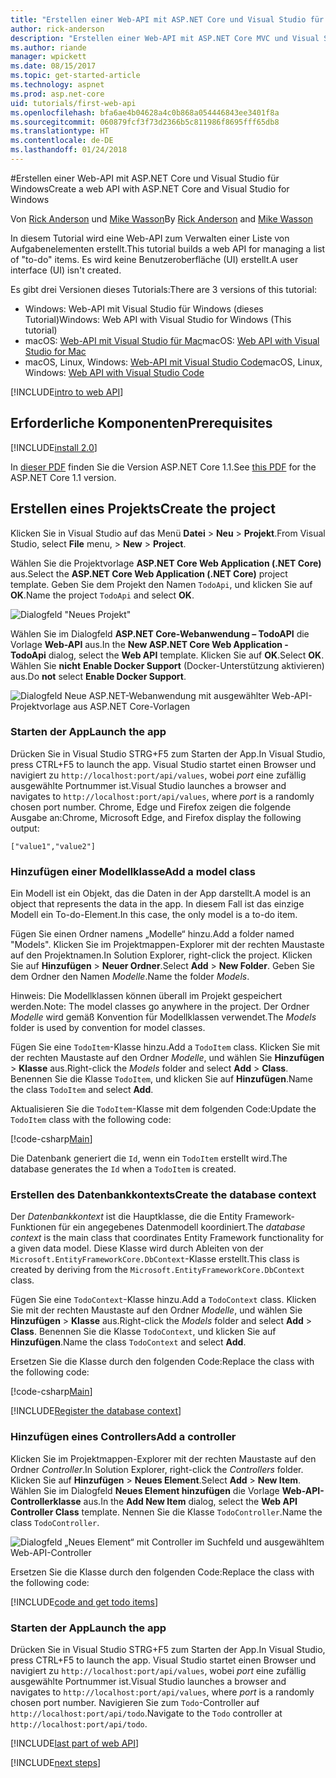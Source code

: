 ```yaml
---
title: "Erstellen einer Web-API mit ASP.NET Core und Visual Studio für Windows"
author: rick-anderson
description: "Erstellen einer Web-API mit ASP.NET Core MVC und Visual Studio für Windows"
ms.author: riande
manager: wpickett
ms.date: 08/15/2017
ms.topic: get-started-article
ms.technology: aspnet
ms.prod: asp.net-core
uid: tutorials/first-web-api
ms.openlocfilehash: bfa6ae4b04628a4c0b868a054446843ee3401f8a
ms.sourcegitcommit: 060879fcf3f73d2366b5c811986f8695fff65db8
ms.translationtype: HT
ms.contentlocale: de-DE
ms.lasthandoff: 01/24/2018
---
```

#<a name="create-a-web-api-with-aspnet-core-and-visual-studio-for-windows"></a><span data-ttu-id="97c2d-103">Erstellen einer Web-API mit ASP.NET Core und Visual Studio für Windows</span><span class="sxs-lookup"><span data-stu-id="97c2d-103">Create a web API with ASP.NET Core and Visual Studio for Windows</span></span>

<span data-ttu-id="97c2d-104">Von [Rick Anderson](https://twitter.com/RickAndMSFT) und [Mike Wasson](https://github.com/mikewasson)</span><span class="sxs-lookup"><span data-stu-id="97c2d-104">By [Rick Anderson](https://twitter.com/RickAndMSFT) and [Mike Wasson](https://github.com/mikewasson)</span></span>

<span data-ttu-id="97c2d-105">In diesem Tutorial wird eine Web-API zum Verwalten einer Liste von Aufgabenelementen erstellt.</span><span class="sxs-lookup"><span data-stu-id="97c2d-105">This tutorial builds a web API for managing a list of "to-do" items.</span></span> <span data-ttu-id="97c2d-106">Es wird keine Benutzeroberfläche (UI) erstellt.</span><span class="sxs-lookup"><span data-stu-id="97c2d-106">A user interface (UI) isn't created.</span></span>

<span data-ttu-id="97c2d-107">Es gibt drei Versionen dieses Tutorials:</span><span class="sxs-lookup"><span data-stu-id="97c2d-107">There are 3 versions of this tutorial:</span></span>

* <span data-ttu-id="97c2d-108">Windows: Web-API mit Visual Studio für Windows (dieses Tutorial)</span><span class="sxs-lookup"><span data-stu-id="97c2d-108">Windows: Web API with Visual Studio for Windows (This tutorial)</span></span>
* <span data-ttu-id="97c2d-109">macOS: [Web-API mit Visual Studio für Mac](xref:tutorials/first-web-api-mac)</span><span class="sxs-lookup"><span data-stu-id="97c2d-109">macOS: [Web API with Visual Studio for Mac](xref:tutorials/first-web-api-mac)</span></span>
* <span data-ttu-id="97c2d-110">macOS, Linux, Windows: [Web-API mit Visual Studio Code](xref:tutorials/web-api-vsc)</span><span class="sxs-lookup"><span data-stu-id="97c2d-110">macOS, Linux, Windows: [Web API with Visual Studio Code](xref:tutorials/web-api-vsc)</span></span>

<!-- WARNING: The code AND images in this doc are used by uid: tutorials/web-api-vsc, tutorials/first-web-api-mac and tutorials/first-web-api. If you change any code/images in this tutorial, update uid: tutorials/web-api-vsc -->

[!INCLUDE[intro to web API](../includes/webApi/intro.md)]

## <a name="prerequisites"></a><span data-ttu-id="97c2d-111">Erforderliche Komponenten</span><span class="sxs-lookup"><span data-stu-id="97c2d-111">Prerequisites</span></span>

[!INCLUDE[install 2.0](../includes/install2.0.md)]

<span data-ttu-id="97c2d-112">In [dieser PDF](https://github.com/aspnet/Docs/blob/master/aspnetcore/tutorials/first-web-api/_static/_webAPI.pdf) finden Sie die Version ASP.NET Core 1.1.</span><span class="sxs-lookup"><span data-stu-id="97c2d-112">See [this PDF](https://github.com/aspnet/Docs/blob/master/aspnetcore/tutorials/first-web-api/_static/_webAPI.pdf) for the ASP.NET Core 1.1 version.</span></span>

## <a name="create-the-project"></a><span data-ttu-id="97c2d-113">Erstellen eines Projekts</span><span class="sxs-lookup"><span data-stu-id="97c2d-113">Create the project</span></span>

<span data-ttu-id="97c2d-114">Klicken Sie in Visual Studio auf das Menü **Datei** > **Neu** > **Projekt**.</span><span class="sxs-lookup"><span data-stu-id="97c2d-114">From Visual Studio, select **File** menu, > **New** > **Project**.</span></span>

<span data-ttu-id="97c2d-115">Wählen Sie die Projektvorlage **ASP.NET Core Web Application (.NET Core)** aus.</span><span class="sxs-lookup"><span data-stu-id="97c2d-115">Select the **ASP.NET Core Web Application (.NET Core)** project template.</span></span> <span data-ttu-id="97c2d-116">Geben Sie dem Projekt den Namen `TodoApi`, und klicken Sie auf **OK**.</span><span class="sxs-lookup"><span data-stu-id="97c2d-116">Name the project `TodoApi` and select **OK**.</span></span>

![Dialogfeld "Neues Projekt"](first-web-api/_static/new-project.png)

<span data-ttu-id="97c2d-118">Wählen Sie im Dialogfeld **ASP.NET Core-Webanwendung – TodoAPI** die Vorlage **Web-API** aus.</span><span class="sxs-lookup"><span data-stu-id="97c2d-118">In the **New ASP.NET Core Web Application - TodoApi** dialog, select the **Web API** template.</span></span> <span data-ttu-id="97c2d-119">Klicken Sie auf **OK**.</span><span class="sxs-lookup"><span data-stu-id="97c2d-119">Select **OK**.</span></span> <span data-ttu-id="97c2d-120">Wählen Sie **nicht** **Enable Docker Support** (Docker-Unterstützung aktivieren) aus.</span><span class="sxs-lookup"><span data-stu-id="97c2d-120">Do **not** select **Enable Docker Support**.</span></span>

![Dialogfeld Neue ASP.NET-Webanwendung mit ausgewählter Web-API-Projektvorlage aus ASP.NET Core-Vorlagen](first-web-api/_static/web-api-project.png)

### <a name="launch-the-app"></a><span data-ttu-id="97c2d-122">Starten der App</span><span class="sxs-lookup"><span data-stu-id="97c2d-122">Launch the app</span></span>

<span data-ttu-id="97c2d-123">Drücken Sie in Visual Studio STRG+F5 zum Starten der App.</span><span class="sxs-lookup"><span data-stu-id="97c2d-123">In Visual Studio, press CTRL+F5 to launch the app.</span></span> <span data-ttu-id="97c2d-124">Visual Studio startet einen Browser und navigiert zu `http://localhost:port/api/values`, wobei *port* eine zufällig ausgewählte Portnummer ist.</span><span class="sxs-lookup"><span data-stu-id="97c2d-124">Visual Studio launches a browser and navigates to `http://localhost:port/api/values`, where *port* is a randomly chosen port number.</span></span> <span data-ttu-id="97c2d-125">Chrome, Edge und Firefox zeigen die folgende Ausgabe an:</span><span class="sxs-lookup"><span data-stu-id="97c2d-125">Chrome, Microsoft Edge, and Firefox display the following output:</span></span>

```
["value1","value2"]
```

### <a name="add-a-model-class"></a><span data-ttu-id="97c2d-126">Hinzufügen einer Modellklasse</span><span class="sxs-lookup"><span data-stu-id="97c2d-126">Add a model class</span></span>

<span data-ttu-id="97c2d-127">Ein Modell ist ein Objekt, das die Daten in der App darstellt.</span><span class="sxs-lookup"><span data-stu-id="97c2d-127">A model is an object that represents the data in the app.</span></span> <span data-ttu-id="97c2d-128">In diesem Fall ist das einzige Modell ein To-do-Element.</span><span class="sxs-lookup"><span data-stu-id="97c2d-128">In this case, the only model is a to-do item.</span></span>

<span data-ttu-id="97c2d-129">Fügen Sie einen Ordner namens „Modelle“ hinzu.</span><span class="sxs-lookup"><span data-stu-id="97c2d-129">Add a folder named "Models".</span></span> <span data-ttu-id="97c2d-130">Klicken Sie im Projektmappen-Explorer mit der rechten Maustaste auf den Projektnamen.</span><span class="sxs-lookup"><span data-stu-id="97c2d-130">In Solution Explorer, right-click the project.</span></span> <span data-ttu-id="97c2d-131">Klicken Sie auf **Hinzufügen** > **Neuer Ordner**.</span><span class="sxs-lookup"><span data-stu-id="97c2d-131">Select **Add** > **New Folder**.</span></span> <span data-ttu-id="97c2d-132">Geben Sie dem Ordner den Namen *Modelle*.</span><span class="sxs-lookup"><span data-stu-id="97c2d-132">Name the folder *Models*.</span></span>

<span data-ttu-id="97c2d-133">Hinweis: Die Modellklassen können überall im Projekt gespeichert werden.</span><span class="sxs-lookup"><span data-stu-id="97c2d-133">Note: The model classes go anywhere in the project.</span></span> <span data-ttu-id="97c2d-134">Der Ordner *Modelle* wird gemäß Konvention für Modellklassen verwendet.</span><span class="sxs-lookup"><span data-stu-id="97c2d-134">The *Models* folder is used by convention for model classes.</span></span>

<span data-ttu-id="97c2d-135">Fügen Sie eine `TodoItem`-Klasse hinzu.</span><span class="sxs-lookup"><span data-stu-id="97c2d-135">Add a `TodoItem` class.</span></span> <span data-ttu-id="97c2d-136">Klicken Sie mit der rechten Maustaste auf den Ordner *Modelle*, und wählen Sie **Hinzufügen** > **Klasse** aus.</span><span class="sxs-lookup"><span data-stu-id="97c2d-136">Right-click the *Models* folder and select **Add** > **Class**.</span></span> <span data-ttu-id="97c2d-137">Benennen Sie die Klasse `TodoItem`, und klicken Sie auf **Hinzufügen**.</span><span class="sxs-lookup"><span data-stu-id="97c2d-137">Name the class `TodoItem` and select **Add**.</span></span>

<span data-ttu-id="97c2d-138">Aktualisieren Sie die `TodoItem`-Klasse mit dem folgenden Code:</span><span class="sxs-lookup"><span data-stu-id="97c2d-138">Update the `TodoItem` class with the following code:</span></span>

[!code-csharp[Main](first-web-api/sample/TodoApi/Models/TodoItem.cs)]

<span data-ttu-id="97c2d-139">Die Datenbank generiert die `Id`, wenn ein `TodoItem` erstellt wird.</span><span class="sxs-lookup"><span data-stu-id="97c2d-139">The database generates the `Id` when a `TodoItem` is created.</span></span>

### <a name="create-the-database-context"></a><span data-ttu-id="97c2d-140">Erstellen des Datenbankkontexts</span><span class="sxs-lookup"><span data-stu-id="97c2d-140">Create the database context</span></span>

<span data-ttu-id="97c2d-141">Der *Datenbankkontext* ist die Hauptklasse, die die Entity Framework-Funktionen für ein angegebenes Datenmodell koordiniert.</span><span class="sxs-lookup"><span data-stu-id="97c2d-141">The *database context* is the main class that coordinates Entity Framework functionality for a given data model.</span></span> <span data-ttu-id="97c2d-142">Diese Klasse wird durch Ableiten von der `Microsoft.EntityFrameworkCore.DbContext`-Klasse erstellt.</span><span class="sxs-lookup"><span data-stu-id="97c2d-142">This class is created by deriving from the `Microsoft.EntityFrameworkCore.DbContext` class.</span></span>

<span data-ttu-id="97c2d-143">Fügen Sie eine `TodoContext`-Klasse hinzu.</span><span class="sxs-lookup"><span data-stu-id="97c2d-143">Add a `TodoContext` class.</span></span> <span data-ttu-id="97c2d-144">Klicken Sie mit der rechten Maustaste auf den Ordner *Modelle*, und wählen Sie **Hinzufügen** > **Klasse** aus.</span><span class="sxs-lookup"><span data-stu-id="97c2d-144">Right-click the *Models* folder and select **Add** > **Class**.</span></span> <span data-ttu-id="97c2d-145">Benennen Sie die Klasse `TodoContext`, und klicken Sie auf **Hinzufügen**.</span><span class="sxs-lookup"><span data-stu-id="97c2d-145">Name the class `TodoContext` and select **Add**.</span></span>

<span data-ttu-id="97c2d-146">Ersetzen Sie die Klasse durch den folgenden Code:</span><span class="sxs-lookup"><span data-stu-id="97c2d-146">Replace the class with the following code:</span></span>

[!code-csharp[Main](first-web-api/sample/TodoApi/Models/TodoContext.cs)]

[!INCLUDE[Register the database context](../includes/webApi/register_dbContext.md)]

### <a name="add-a-controller"></a><span data-ttu-id="97c2d-147">Hinzufügen eines Controllers</span><span class="sxs-lookup"><span data-stu-id="97c2d-147">Add a controller</span></span>

<span data-ttu-id="97c2d-148">Klicken Sie im Projektmappen-Explorer mit der rechten Maustaste auf den Ordner *Controller*.</span><span class="sxs-lookup"><span data-stu-id="97c2d-148">In Solution Explorer, right-click the *Controllers* folder.</span></span> <span data-ttu-id="97c2d-149">Klicken Sie auf **Hinzufügen** > **Neues Element**.</span><span class="sxs-lookup"><span data-stu-id="97c2d-149">Select **Add** > **New Item**.</span></span> <span data-ttu-id="97c2d-150">Wählen Sie im Dialogfeld **Neues Element hinzufügen** die Vorlage **Web-API-Controllerklasse** aus.</span><span class="sxs-lookup"><span data-stu-id="97c2d-150">In the **Add New Item** dialog, select the **Web API Controller Class** template.</span></span> <span data-ttu-id="97c2d-151">Nennen Sie die Klasse `TodoController`.</span><span class="sxs-lookup"><span data-stu-id="97c2d-151">Name the class `TodoController`.</span></span>

![Dialogfeld „Neues Element“ mit Controller im Suchfeld und ausgewähltem Web-API-Controller](first-web-api/_static/new_controller.png)

<span data-ttu-id="97c2d-153">Ersetzen Sie die Klasse durch den folgenden Code:</span><span class="sxs-lookup"><span data-stu-id="97c2d-153">Replace the class with the following code:</span></span>

[!INCLUDE[code and get todo items](../includes/webApi/getTodoItems.md)]

### <a name="launch-the-app"></a><span data-ttu-id="97c2d-154">Starten der App</span><span class="sxs-lookup"><span data-stu-id="97c2d-154">Launch the app</span></span>

<span data-ttu-id="97c2d-155">Drücken Sie in Visual Studio STRG+F5 zum Starten der App.</span><span class="sxs-lookup"><span data-stu-id="97c2d-155">In Visual Studio, press CTRL+F5 to launch the app.</span></span> <span data-ttu-id="97c2d-156">Visual Studio startet einen Browser und navigiert zu `http://localhost:port/api/values`, wobei *port* eine zufällig ausgewählte Portnummer ist.</span><span class="sxs-lookup"><span data-stu-id="97c2d-156">Visual Studio launches a browser and navigates to `http://localhost:port/api/values`, where *port* is a randomly chosen port number.</span></span> <span data-ttu-id="97c2d-157">Navigieren Sie zum `Todo`-Controller auf `http://localhost:port/api/todo`.</span><span class="sxs-lookup"><span data-stu-id="97c2d-157">Navigate to the `Todo` controller at `http://localhost:port/api/todo`.</span></span>

[!INCLUDE[last part of web API](../includes/webApi/end.md)]

[!INCLUDE[next steps](../includes/webApi/next.md)]

